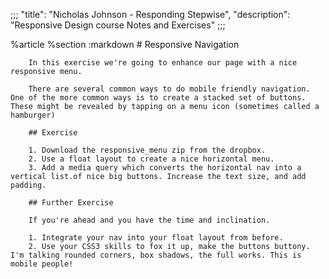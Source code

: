 ;;;
  "title": "Nicholas Johnson - Responding Stepwise",
  "description": "Responsive Design course Notes and Exercises"
  ;;;
  
  %article
    %section
      :markdown
        # Responsive Navigation
  
        In this exercise we're going to enhance our page with a nice responsive menu.
  
        There are several common ways to do mobile friendly navigation. One of the more common ways is to create a stacked set of buttons. These might be revealed by tapping on a menu icon (sometimes called a hamburger)
  
        ## Exercise
  
        1. Download the responsive_menu zip from the dropbox.
        2. Use a float layout to create a nice horizontal menu.
        3. Add a media query which converts the horizontal nav into a vertical list.of nice big buttons. Increase the text size, and add padding.
  
        ## Further Exercise
  
        If you're ahead and you have the time and inclination.
  
        1. Integrate your nav into your float layout from before.
        2. Use your CSS3 skills to fox it up, make the buttons buttony. I'm talking rounded corners, box shadows, the full works. This is mobile people!
  
  